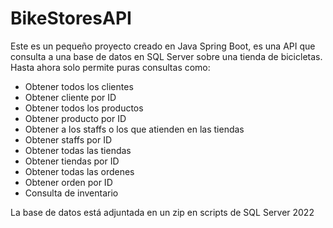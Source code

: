 ﻿# BikeStoresAPI
Este es un pequeño proyecto creado en Java Spring Boot, es una API que consulta a una base de datos en SQL Server sobre una tienda de bicicletas.
Hasta ahora solo permite puras consultas como:

*  Obtener todos los clientes
*  Obtener cliente por ID
*  Obtener todos los productos
*  Obtener producto por ID
*  Obtener a los staffs o los que atienden en las tiendas
*  Obtener staffs por ID
*  Obtener todas las tiendas
*  Obtener tiendas por ID
*  Obtener todas las ordenes
*  Obtener orden por ID
*  Consulta de inventario

La base de datos está adjuntada en un zip en scripts de SQL Server 2022

